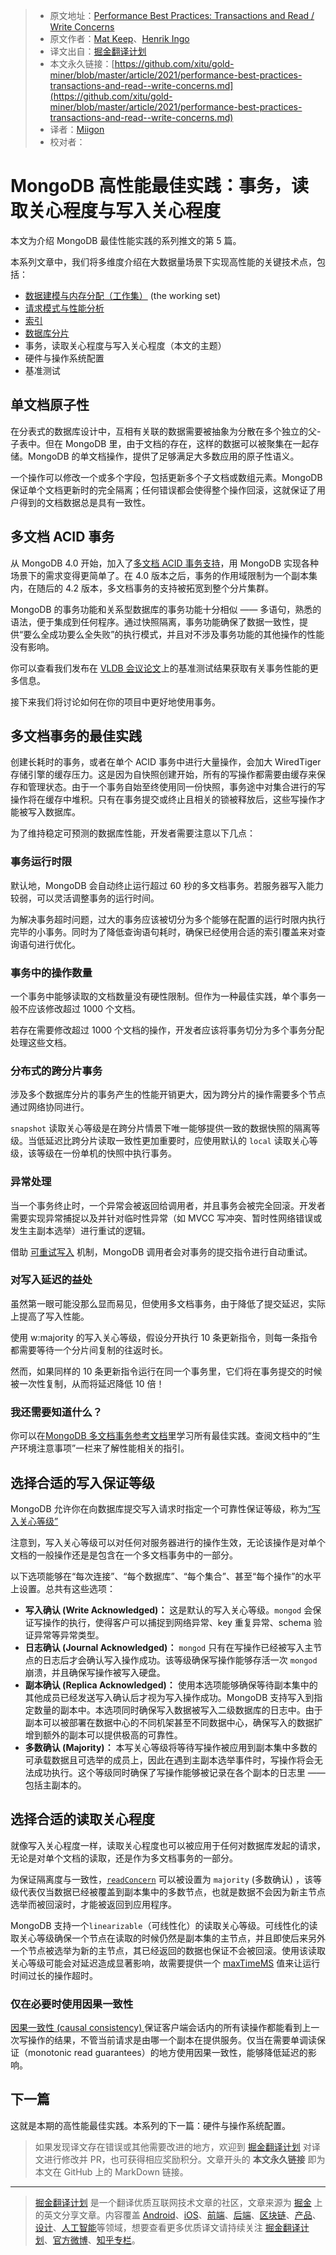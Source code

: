> * 原文地址：[Performance Best Practices: Transactions and Read / Write Concerns](https://www.mongodb.com/blog/post/performance-best-practices-transactions-and-read--write-concerns)
> * 原文作者：[Mat Keep](https://www.mongodb.com/blog/search/Mat%20Keep)、[Henrik Ingo](https://www.mongodb.com/blog/search/Henrik%20Ingo)
> * 译文出自：[掘金翻译计划](https://github.com/xitu/gold-miner)
> * 本文永久链接：[https://github.com/xitu/gold-miner/blob/master/article/2021/performance-best-practices-transactions-and-read--write-concerns.md](https://github.com/xitu/gold-miner/blob/master/article/2021/performance-best-practices-transactions-and-read--write-concerns.md)
> * 译者：[Miigon](https://github.com/Miigon)
> * 校对者：

# MongoDB 高性能最佳实践：事务，读取关心程度与写入关心程度

本文为介绍 MongoDB 最佳性能实践的系列推文的第 5 篇。

本系列文章中，我们将多维度介绍在大数据量场景下实现高性能的关键技术点，包括：

* [数据建模与内存分配（工作集）](https://www.mongodb.com/blog/post/performance-best-practices-mongodb-data-modeling-and-memory-sizing) (the working set)
* [请求模式与性能分析](https://www.mongodb.com/blog/post/performance-best-practices-query-patterns-and-profiling)
* [索引](https://www.mongodb.com/blog/post/performance-best-practices-indexing)
* [数据库分片](https://www.mongodb.com/blog/post/performance-best-practices-sharding)
* 事务，读取关心程度与写入关心程度（本文的主题）
* 硬件与操作系统配置
* 基准测试

## 单文档原子性

在分表式的数据库设计中，互相有关联的数据需要被抽象为分散在多个独立的父-子表中。但在 MongoDB 里，由于文档的存在，这样的数据可以被聚集在一起存储。MongoDB 的单文档操作，提供了足够满足大多数应用的原子性语义。

一个操作可以修改一个或多个字段，包括更新多个子文档或数组元素。MongoDB 保证单个文档更新时的完全隔离；任何错误都会使得整个操作回滚，这就保证了用户得到的文档数据总是具有一致性。

## 多文档 ACID 事务

从 MongoDB 4.0 开始，加入了[多文档 ACID 事务支持](https://www.mongodb.com/transactions)，用 MongoDB 实现各种场景下的需求变得更简单了。在 4.0 版本之后，事务的作用域限制为一个副本集内，在随后的 4.2 版本，多文档事务的支持被拓宽到整个分片集群。

MongoDB 的事务功能和关系型数据库的事务功能十分相似 —— 多语句，熟悉的语法，便于集成到任何程序。通过快照隔离，事务功能确保了数据一致性，提供“要么全成功要么全失败”的执行模式，并且对不涉及事务功能的其他操作的性能没有影响。

你可以查看我们发布在 [VLDB 会议论文](https://webassets.mongodb.com/MongoDB_TPCC_VLDB.pdf)上的基准测试结果获取有关事务性能的更多信息。

接下来我们将讨论如何在你的项目中更好地使用事务。

## 多文档事务的最佳实践

创建长耗时的事务，或者在单个 ACID 事务中进行大量操作，会加大 WiredTiger 存储引擎的缓存压力。这是因为自快照创建开始，所有的写操作都需要由缓存来保存和管理状态。由于一个事务自始至终使用同一份快照，事务途中对集合进行的写操作将在缓存中堆积。只有在事务提交或终止且相关的锁被释放后，这些写操作才能被写入数据库。

为了维持稳定可预测的数据库性能，开发者需要注意以下几点：

### 事务运行时限

默认地，MongoDB 会自动终止运行超过 60 秒的多文档事务。若服务器写入能力较弱，可以灵活调整事务的运行时间。

为解决事务超时问题，过大的事务应该被切分为多个能够在配置的运行时限内执行完毕的小事务。同时为了降低查询语句耗时，确保已经使用合适的索引覆盖来对查询语句进行优化。

### 事务中的操作数量

一个事务中能够读取的文档数量没有硬性限制。但作为一种最佳实践，单个事务一般不应该修改超过 1000 个文档。

若存在需要修改超过 1000 个文档的操作，开发者应该将事务切分为多个事务分配处理这些文档。

### 分布式的跨分片事务

涉及多个数据库分片的事务产生的性能开销更大，因为跨分片的操作需要多个节点通过网络协同进行。

`snapshot` 读取关心等级是在跨分片情景下唯一能够提供一致的数据快照的隔离等级。当低延迟比跨分片读取一致性更加重要时，应使用默认的 `local` 读取关心等级，该等级在一份单机的快照中执行事务。

### 异常处理

当一个事务终止时，一个异常会被返回给调用者，并且事务会被完全回滚。开发者需要实现异常捕捉以及并针对临时性异常（如 MVCC 写冲突、暂时性网络错误或发生主副本选举）进行重试的逻辑。

借助 [可重试写入](https://docs.mongodb.com/manual/core/retryable-writes/index.html) 机制，MongoDB 调用者会对事务的提交指令进行自动重试。


### 对写入延迟的益处

虽然第一眼可能没那么显而易见，但使用多文档事务，由于降低了提交延迟，实际上提高了写入性能。

使用 w:majority 的写入关心等级，假设分开执行 10 条更新指令，则每一条指令都需要等待一个分片间复制的往返时长。

然而，如果同样的 10 条更新指令运行在同一个事务里，它们将在事务提交的时候被一次性复制，从而将延迟降低 10 倍！

### 我还需要知道什么？

你可以在[MongoDB 多文档事务参考文档](https://docs.mongodb.com/master/core/transactions/)里学习所有最佳实践。查阅文档中的“生产环境注意事项”一栏来了解性能相关的指引。

## 选择合适的写入保证等级

MongoDB 允许你在向数据库提交写入请求时指定一个可靠性保证等级，称为[“写入关心等级”](https://docs.mongodb.com/manual/reference/write-concern/)

注意到，写入关心等级可以对任何对服务器进行的操作生效，无论该操作是对单个文档的一般操作还是是包含在一个多文档事务中的一部分。

以下选项能够在“每次连接”、“每个数据库”、“每个集合”、甚至“每个操作”的水平上设置。总共有这些选项：

* __写入确认 (Write Acknowledged)：__ 这是默认的写入关心等级。`mongod` 会保证写操作的执行，使得客户可以捕捉到网络异常、key 重复异常、schema 验证异常等异常类型。
* __日志确认 (Journal Acknowledged)：__ `mongod` 只有在写操作已经被写入主节点的日志后才会确认写入操作成功。该等级确保写操作能够存活一次 `mongod` 崩溃，并且确保写操作被写入硬盘。
* __副本确认 (Replica Acknowledged)：__ 使用本选项能够确保等待副本集中的其他成员已经发送写入确认后才视为写入操作成功。MongoDB 支持写入到指定数量的副本中。本选项同时确保写入数据被写入二级数据库的日志中。由于副本可以被部署在数据中心的不同机架甚至不同数据中心，确保写入的数据扩增到额外的副本可以提供极高的可靠性。
* __多数确认 (Majority)：__ 本写关心等级将等待写操作被应用到副本集中多数的可承载数据且可选举的成员上，因此在遇到主副本选举事件时，写操作将会无法成功执行。这个等级同时确保了写操作能够被记录在各个副本的日志里 —— 包括主副本的。

## 选择合适的读取关心程度

就像写入关心程度一样，读取关心程度也可以被应用于任何对数据库发起的请求，无论是对单个文档的读取，还是作为多文档事务的一部分。

为保证隔离度与一致性，[`readConcern`](https://docs.mongodb.com/manual/reference/readConcern/) 可以被设置为 `majority` (多数确认) ，该等级代表仅当数据已经被覆盖到副本集中的多数节点，也就是数据不会因为新主节点选举而被回滚时，才能被返回到应用程序。

MongoDB 支持一个`linearizable`（可线性化）的读取关心等级。可线性化的读取关心等级确保一个节点在读取的时候仍然是副本集的主节点，并且即使后来另外一个节点被选举为新的主节点，其已经返回的数据也保证不会被回滚。使用该读取关心等级可能会对延迟造成显著影响，故需要提供一个 [maxTimeMS](https://docs.mongodb.com/manual/reference/method/cursor.maxTimeMS/) 值来让运行时间过长的操作超时。

### 仅在必要时使用因果一致性

[因果一致性 (causal consistency) ](https://docs.mongodb.com/manual/core/read-isolation-consistency-recency/#causal-consistency)保证客户端会话内的所有读操作都能看到上一次写操作的结果，不管当前请求是由哪一个副本在提供服务。仅当在需要单调读保证（monotonic read guarantees）的地方使用因果一致性，能够降低延迟的影响。

## 下一篇

这就是本期的高性能最佳实践。本系列的下一篇：硬件与操作系统配置。

> 如果发现译文存在错误或其他需要改进的地方，欢迎到 [掘金翻译计划](https://github.com/xitu/gold-miner) 对译文进行修改并 PR，也可获得相应奖励积分。文章开头的 **本文永久链接** 即为本文在 GitHub 上的 MarkDown 链接。

---

> [掘金翻译计划](https://github.com/xitu/gold-miner) 是一个翻译优质互联网技术文章的社区，文章来源为 [掘金](https://juejin.im) 上的英文分享文章。内容覆盖 [Android](https://github.com/xitu/gold-miner#android)、[iOS](https://github.com/xitu/gold-miner#ios)、[前端](https://github.com/xitu/gold-miner#前端)、[后端](https://github.com/xitu/gold-miner#后端)、[区块链](https://github.com/xitu/gold-miner#区块链)、[产品](https://github.com/xitu/gold-miner#产品)、[设计](https://github.com/xitu/gold-miner#设计)、[人工智能](https://github.com/xitu/gold-miner#人工智能)等领域，想要查看更多优质译文请持续关注 [掘金翻译计划](https://github.com/xitu/gold-miner)、[官方微博](http://weibo.com/juejinfanyi)、[知乎专栏](https://zhuanlan.zhihu.com/juejinfanyi)。
